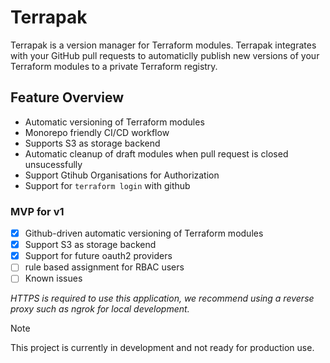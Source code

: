 # Terrapak
Terrapak is a version manager for Terraform modules. Terrapak integrates with your GitHub pull requests to automaticlly publish new versions of your Terraform modules to a private Terraform registry. 

## Feature Overview
- Automatic versioning of Terraform modules
- Monorepo friendly CI/CD workflow
- Supports S3 as storage backend
- Automatic cleanup of draft modules when pull request is closed unsucessfully
- Support Gtihub Organisations for Authorization
- Support for `terraform login` with github


### MVP for v1
- [x] Github-driven automatic versioning of Terraform modules
- [x] Support S3 as storage backend
- [x] Support for future oauth2 providers
- [ ] rule based assignment for RBAC users
- [ ] Known issues

*HTTPS is required to use this application, we recommend using a reverse proxy such as ngrok for local development.*


> [!NOTE]  
> This project is currently in development and not ready for production use.